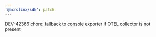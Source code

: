 ```yaml
---
'@acrolinx/sdk': patch
---
```


DEV-42366 chore: fallback to console exporter if OTEL collector is not present
